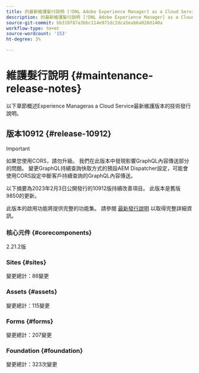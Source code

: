 ```yaml
---
title: 的最新維護髮行說明 [!DNL Adobe Experience Manager] as a Cloud Service。
description: 的最新維護髮行說明 [!DNL Adobe Experience Manager] as a Cloud Service。
source-git-commit: bb310f87a3bbc114e971dc2dca5eab6a028d140a
workflow-type: tm+mt
source-wordcount: '153'
ht-degree: 3%

---
```



# 維護髮行說明 {#maintenance-release-notes}

以下章節概述Experience Manageras a Cloud Service最新維護版本的技術發行說明。

## 版本10912 {#release-10912}

>[!IMPORTANT]
> 如果您使用CORS，請勿升級。 我們在此版本中發現影響GraphQL內容傳送部分的問題。 變更GraphQL持續查詢快取方式的預設AEM Dispatcher設定，可能會使用CORS設定中斷客戶持續查詢的GraphQL內容傳送。

以下摘要為2023年2月3日公開發行的10912版持續改善項目。 此版本是舊版9850的更新。

此版本的啟用功能將提供完整的功能集。 請參閱 [最新發行說明](/help/release-notes/release-notes-cloud/release-notes-current.md) 以取得完整詳細資訊。

### 核心元件 {#corecomponents}

2.21.2版

### Sites {#sites}

變更總計：86變更

### Assets {#assets}

變更總計：115變更

### Forms {#forms}

變更總計：207變更

### Foundation {#foundation}

變更總計：323次變更
